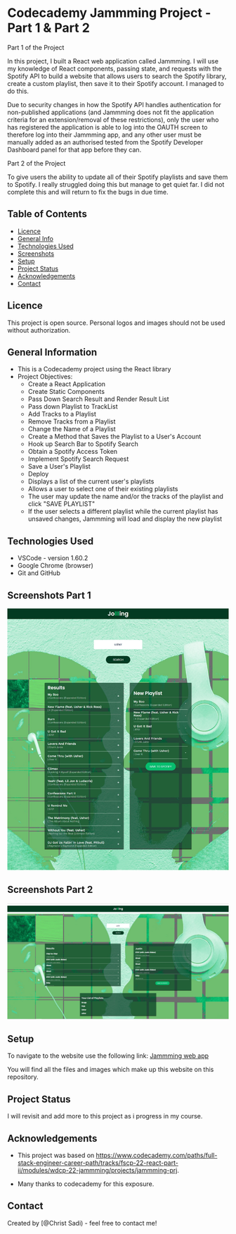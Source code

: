 # Codecademy Jammming Project - Part 1 & Part 2

Part 1 of the Project

In this project, I built a React web application called Jammming. I will use my knowledge of React components, passing state, and requests with the Spotify API to build a website that allows users to search the Spotify library, create a custom playlist, then save it to their Spotify account. I managed to do this.

Due to security changes in how the Spotify API handles authentication for non-published applications (and Jammming does not fit the application criteria for an extension/removal of these restrictions), only the user who has registered the application is able to log into the OAUTH screen to therefore log into their Jammming app, and any other user must be manually added as an authorised tested from the Spotify Developer Dashboard panel for that app before they can.

Part 2 of the Project

To give users the ability to update all of their Spotify playlists and save them to Spotify. I really struggled doing this but manage to get quiet far. I did not complete this and will return to fix the bugs in due time.

## Table of Contents

- [Licence](#licence)
- [General Info](#general-information)
- [Technologies Used](#technologies-used)
- [Screenshots](#screenshots)
- [Setup](#setup)
- [Project Status](#project-status)
- [Acknowledgements](#acknowledgements)
- [Contact](#contact)

<!-- * [License](#license) -->

## Licence

This project is open source. Personal logos and images should not be used without authorization.

## General Information

- This is a Codecademy project using the React library
- Project Objectives:
  - Create a React Application
  - Create Static Components
  - Pass Down Search Result and Render Result List
  - Pass down Playlist to TrackList
  - Add Tracks to a Playlist
  - Remove Tracks from a Playlist
  - Change the Name of a Playlist
  - Create a Method that Saves the Playlist to a User's Account
  - Hook up Search Bar to Spotify Search
  - Obtain a Spotify Access Token
  - Implement Spotify Search Request
  - Save a User's Playlist
  - Deploy
  - Displays a list of the current user's playlists
  - Allows a user to select one of their existing playlists
  - The user may update the name and/or the tracks of the playlist and click "SAVE PLAYLIST"
  - If the user selects a different playlist while the current playlist has unsaved changes, Jammming will load and display the new playlist
  <!-- You don't have to answer all the questions - just the ones relevant to your project. -->

## Technologies Used

- VSCode - version 1.60.2
- Google Chrome (browser)
- Git and GitHub

## Screenshots Part 1

![Example screenshot homepage](./public/screenshot-Part-1-of-Project.jpg)

## Screenshots Part 2

![Example screenshot homepage](./public/screenshot-Part-2-of-Project.jpg)

## Setup

To navigate to the website use the following link:
[Jammming web app](christsadi.github.io/jammming-jolllling)

You will find all the files and images which make up this website on this repository.

## Project Status

I will revisit and add more to this project as i progress in my course.

## Acknowledgements

- This project was based on <https://www.codecademy.com/paths/full-stack-engineer-career-path/tracks/fscp-22-react-part-ii/modules/wdcp-22-jammming/projects/jammming-prj>.

- Many thanks to codecademy for this exposure.

## Contact

Created by [@Christ Sadi) - feel free to contact me!
